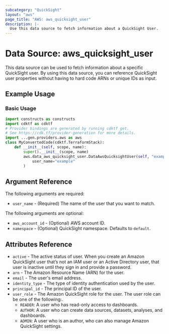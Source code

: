 ```yaml
---
subcategory: "QuickSight"
layout: "aws"
page_title: "AWS: aws_quicksight_user"
description: |-
  Use this data source to fetch information about a QuickSight User.
---
```


# Data Source: aws_quicksight_user

This data source can be used to fetch information about a specific
QuickSight user. By using this data source, you can reference QuickSight user
properties without having to hard code ARNs or unique IDs as input.

## Example Usage

### Basic Usage

```python
import constructs as constructs
import cdktf as cdktf
# Provider bindings are generated by running cdktf get.
# See https://cdk.tf/provider-generation for more details.
import ...gen.providers.aws as aws
class MyConvertedCode(cdktf.TerraformStack):
    def __init__(self, scope, name):
        super().__init__(scope, name)
        aws.data_aws_quicksight_user.DataAwsQuicksightUser(self, "example",
            user_name="example"
        )
```

## Argument Reference

The following arguments are required:

* `user_name` - (Required) The name of the user that you want to match.

The following arguments are optional:

* `aws_account_id` - (Optional) AWS account ID.
* `namespace` - (Optional) QuickSight namespace. Defaults to `default`.

## Attributes Reference

* `active` - The active status of user. When you create an Amazon QuickSight user that’s not an IAM user or an Active Directory user, that user is inactive until they sign in and provide a password.
* `arn` - The Amazon Resource Name (ARN) for the user.
* `email` - The user's email address.
* `identity_type` - The type of identity authentication used by the user.
* `principal_id` - The principal ID of the user.
* `user_role` - The Amazon QuickSight role for the user. The user role can be one of the following:.
    - `READER`: A user who has read-only access to dashboards.
    - `AUTHOR`: A user who can create data sources, datasets, analyses, and dashboards.
    - `ADMIN`: A user who is an author, who can also manage Amazon QuickSight settings.

<!-- cache-key: cdktf-0.17.0-pre.15 input-4411f608af8dcc62cec51242f3dc66792def5b0e911ab8da134c14d92b694be4 -->